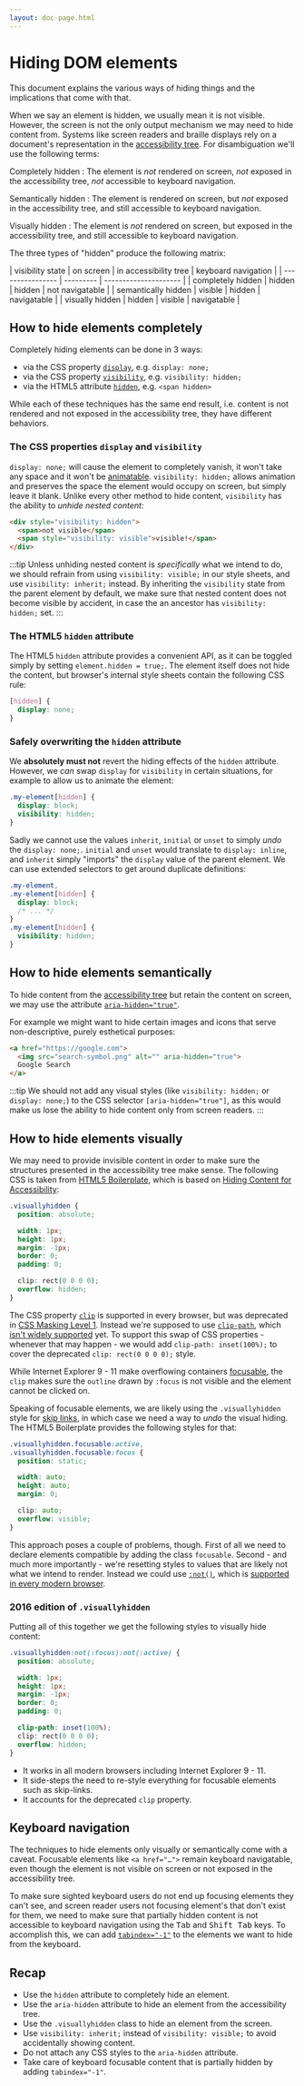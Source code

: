 ```yaml
---
layout: doc-page.html
---
```


# Hiding DOM elements

This document explains the various ways of hiding things and the implications that come with that.

When we say an element is hidden, we usually mean it is not visible. However, the screen is not the only output mechanism we may need to hide content from. Systems like screen readers and braille displays rely on a document's representation in the [accessibility tree](../concepts.md#accessibility-tree). For disambiguation we'll use the following terms:

Completely hidden
: The element is *not* rendered on screen, *not* exposed in the accessibility tree, *not* accessible to keyboard navigation.

Semantically hidden
: The element is rendered on screen, but *not* exposed in the accessibility tree, and still accessible to keyboard navigation.

Visually hidden
: The element is *not* rendered on screen, but exposed in the accessibility tree, and still accessible to keyboard navigation.

The three types of "hidden" produce the following matrix:

| visibility state | on screen | in accessibility tree | keyboard navigation |
| ---------------- | --------- | --------------------- |
| completely hidden | hidden | hidden | not navigatable |
| semantically hidden | visible | hidden | navigatable |
| visually hidden | hidden | visible | navigatable |


## How to hide elements completely

Completely hiding elements can be done in 3 ways:

* via the CSS property [`display`](https://developer.mozilla.org/en-US/docs/Web/CSS/display), e.g. `display: none;`
* via the CSS property [`visibility`](https://developer.mozilla.org/en/docs/Web/CSS/visibility), e.g. `visibility: hidden;`
* via the HTML5 attribute [`hidden`](https://developer.mozilla.org/en-US/docs/Web/HTML/Global_attributes/hidden), e.g. `<span hidden>`

While each of these techniques has the same end result, i.e. content is not rendered and not exposed in the accessibility tree, they have different behaviors.

### The CSS properties `display` and `visibility`

`display: none;` will cause the element to completely vanish, it won't take any space and it won't be [animatable](https://developer.mozilla.org/en-US/docs/Web/CSS/CSS_Transitions/Using_CSS_transitions). `visibility: hidden;` allows animation and preserves the space the element would occupy on screen, but simply leave it blank. Unlike every other method to hide content, `visibility` has the ability to *unhide nested content*:

```html
<div style="visibility: hidden">
  <span>not visible</span>
  <span style="visibility: visible">visible!</span>
</div>
```

:::tip
Unless unhiding nested content is *specifically* what we intend to do, we should refrain from using `visibility: visible;` in our style sheets, and use `visibility: inherit;` instead. By inheriting the `visibility` state from the parent element by default, we make sure that nested content does not become visible by accident, in case the an ancestor has `visibility: hidden;` set.
:::

### The HTML5 `hidden` attribute

The HTML5 `hidden` attribute provides a convenient API, as it can be toggled simply by setting `element.hidden = true;`. The element itself does not hide the content, but browser's internal style sheets contain the following CSS rule:

```css
[hidden] {
  display: none;
}
```

### Safely overwriting the `hidden` attribute

We **absolutely must not** revert the hiding effects of the `hidden` attribute. However, we *can* swap `display` for `visibility` in certain situations, for example to allow us to animate the element:

```css
.my-element[hidden] {
  display: block;
  visibility: hidden;
}
```

Sadly we cannot use the values `inherit`, `initial` or `unset` to simply *undo* the `display: none;`. `initial` and `unset` would translate to `display: inline`, and `inherit` simply "imports" the `display` value of the parent element. We can use extended selectors to get around duplicate definitions:

```css
.my-element,
.my-element[hidden] {
  display: block;
  /* ... */
}
.my-element[hidden] {
  visibility: hidden;
}
```

## How to hide elements semantically

To hide content from the [accessibility tree](../concepts.md#accessibility-tree) but retain the content on screen, we may use the attribute [`aria-hidden="true"`](https://w3c.github.io/aria/aria/aria.html#aria-hidden).

For example we might want to hide certain images and icons that serve non-descriptive, purely esthetical purposes:

```html
<a href="https://google.com">
  <img src="search-symbol.png" alt="" aria-hidden="true">
  Google Search
</a>
```

:::tip
We should not add any visual styles (like `visibility: hidden;` or `display: none;`) to the CSS selector `[aria-hidden="true"]`, as this would make us lose the ability to hide content only from screen readers.
:::


## How to hide elements visually

We may need to provide invisible content in order to make sure the structures presented in the accessibility tree make sense. The following CSS is taken from [HTML5 Boilerplate](https://github.com/h5bp/html5-boilerplate/blob/v5.0.0/src/css/main.css#L126-L156), which is based on [Hiding Content for Accessibility](https://snook.ca/archives/html_and_css/hiding-content-for-accessibility):

```css
.visuallyhidden {
  position: absolute;

  width: 1px;
  height: 1px;
  margin: -1px;
  border: 0;
  padding: 0;

  clip: rect(0 0 0 0);
  overflow: hidden;
}
```

The CSS property [`clip`](https://developer.mozilla.org/en-US/docs/Web/CSS/clip) is supported in every browser, but was deprecated in [CSS Masking Level 1](https://drafts.fxtf.org/css-masking-1/#clip-property). Instead we're supposed to use [`clip-path`](https://developer.mozilla.org/en-US/docs/Web/CSS/clip-path), which [isn't widely supported](http://caniuse.com/#search=clip-path) yet. To support this swap of CSS properties - whenever that may happen - we would add `clip-path: inset(100%);` to cover the deprecated `clip: rect(0 0 0 0);` style.

While Internet Explorer 9 - 11 make overflowing containers [focusable](../what-is-focusable.md), the `clip` makes sure the `outline` drawn by `:focus` is not visible and the element cannot be clicked on.

Speaking of focusable elements, we are likely using the `.visuallyhidden` style for [skip links](https://webaim.org/techniques/skipnav/), in which case we need a way to *undo* the visual hiding. The HTML5 Boilerplate provides the following styles for that:

```css
.visuallyhidden.focusable:active,
.visuallyhidden.focusable:focus {
  position: static;

  width: auto;
  height: auto;
  margin: 0;

  clip: auto;
  overflow: visible;
}
```

This approach poses a couple of problems, though. First of all we need to declare elements compatible by adding the class `focusable`. Second - and much more importantly - we're resetting styles to values that are likely not what we intend to render. Instead we could use [`:not()`](https://developer.mozilla.org/en-US/docs/Web/CSS/:not), which is [supported in every modern browser](http://caniuse.com/#feat=css-sel3).


### 2016 edition of `.visuallyhidden`

Putting all of this together we get the following styles to visually hide content:

```css
.visuallyhidden:not(:focus):not(:active) {
  position: absolute;

  width: 1px;
  height: 1px;
  margin: -1px;
  border: 0;
  padding: 0;

  clip-path: inset(100%);
  clip: rect(0 0 0 0);
  overflow: hidden;
}
```

* It works in all modern browsers including Internet Explorer 9 - 11.
* It side-steps the need to re-style everything for focusable elements such as skip-links.
* It accounts for the deprecated `clip` property.


## Keyboard navigation

The techniques to hide elements only visually or semantically come with a caveat. Focusable elements like `<a href="…">` remain keyboard navigatable, even though the element is not visible on screen or not exposed in the accessibility tree.

To make sure sighted keyboard users do not end up focusing elements they can't see, and screen reader users not focusing element's that don't exist for them, we need to make sure that partially hidden content is not accessible to keyboard navigation using the <kbd>Tab</kbd> and <kbd>Shift Tab</kbd> keys. To accomplish this, we can add [`tabindex="-1"`](https://developer.mozilla.org/en-US/docs/Web/API/HTMLElement/tabIndex) to the elements we want to hide from the keyboard.


## Recap

* Use the `hidden` attribute to completely hide an element.
* Use the `aria-hidden` attribute to hide an element from the accessibility tree.
* Use the `.visuallyhidden` class to hide an element from the screen.
* Use `visibility: inherit;` instead of `visibility: visible;` to avoid accidentally showing content.
* Do not attach any CSS styles to the `aria-hidden` attribute.
* Take care of keyboard focusable content that is partially hidden by adding `tabindex="-1"`.

